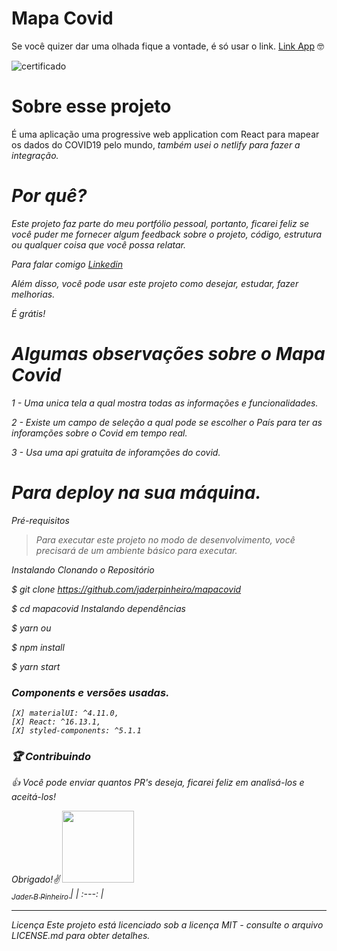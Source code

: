 # Mapa Covid

Se você quizer dar uma olhada  fique a vontade, é só usar o link. <a href="https://mapa-covid-2.netlify.app/" target="_blanck" title="Mapa Covid" target="_blank">Link App</a> :nerd_face:

![certificado](https://media.tenor.com/images/ae4db79951d1d4316ff42773727caac9/tenor.gif)


# Sobre esse projeto
<p>É uma aplicação uma progressive web application com React para mapear os dados do COVID19 pelo mundo, <i>também usei o netlify para fazer a integração.<i></p>

# Por quê?
<p>Este projeto faz parte do meu portfólio pessoal, portanto, ficarei feliz se você puder me fornecer algum feedback sobre o projeto, código, estrutura ou qualquer coisa que você possa relatar.</p>

Para falar comigo <a href="https://br.linkedin.com/in/jader-borges-pinheiro-a0b68920" title="Jader Borges Pinheiro">Linkedin</a>

<p>Além disso, você pode usar este projeto como desejar, estudar, fazer melhorias.</p>

É grátis!

# Algumas observações sobre o Mapa Covid

1 - Uma unica tela a qual mostra todas as informações e funcionalidades.

2 - Existe um campo de seleção a qual pode se escolher o País para ter as inforamções sobre o Covid em tempo real.

3 - Usa uma api gratuita de inforamções do covid.

# Para deploy na sua máquina.

Pré-requisitos
>Para executar este projeto no modo de desenvolvimento, você precisará de um ambiente básico para executar.


Instalando
Clonando o Repositório

$ git clone https://github.com/jaderpinheiro/mapacovid

$ cd mapacovid
Instalando dependências

$ yarn
ou

$ npm install

$ yarn start

### Components e versões usadas.

    [X] materialUI: ^4.11.0,    
    [X] React: ^16.13.1,    
    [X] styled-components: ^5.1.1    




### :trophy: Contribuindo
:thumbsup: Você pode enviar quantos PR's deseja, ficarei feliz em analisá-los e aceitá-los! 

Obrigado!:v:
[<img src="https://avatars3.githubusercontent.com/u/11282655?s=460&u=396f24d331dc76482f9ce2aedbaba2c93ccdf23b&v=4" width=115 > <br> <sub> Jader B Pinheiro </sub>](https://github.com/jaderpinheiro) |
| :---: |  

---
<p>Licença
Este projeto está licenciado sob a licença MIT - consulte o arquivo LICENSE.md para obter detalhes.</p>
